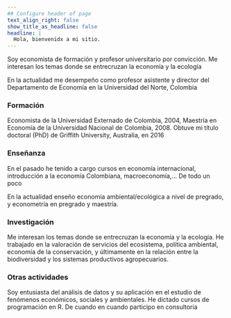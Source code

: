 ```yaml
---
## Configure header of page
text_align_right: false
show_title_as_headline: false
headline: |
  Hola, bienvenidx a mi sitio.
---
```


<!-- this is a subheadline -->
Soy economista de formación y profesor universitario por convicción. Me interesan los temas donde se entrecruzan la economía y la ecología

En la actualidad me desempeño como profesor asistente y director del Departamento de Economía en la Universidad del Norte, Colombia

### Formación
Economista de la Universidad Externado de Colombia, 2004, Maestría en Economía de la Universidad Nacional de Colombia, 2008. Obtuve mi título doctoral (PhD) de Griffith University, Australia, en 2016 

### Enseñanza
En el pasado he tenido a cargo cursos en economía internacional, introducción a la economía Colombiana, macroeconomía,... De todo un poco

En la actualidad enseño economía ambiental/ecológica a nivel de pregrado, y econometría en pregrado y maestría. 

### Investigación
Me interesan los temas donde se entrecruzan la economía y la ecología. He trabajado en la valoración de servicios del ecosistema, política ambiental, economía de la conservación, y últimamente en la relación entre la biodiversidad y los sistemas productivos agropecuarios.

### Otras actividades
Soy entusiasta del análisis de datos y su aplicación en el estudio de fenómenos económicos, sociales y ambientales. He dictado cursos de programación en R. De cuando en cuando participo en consultoria